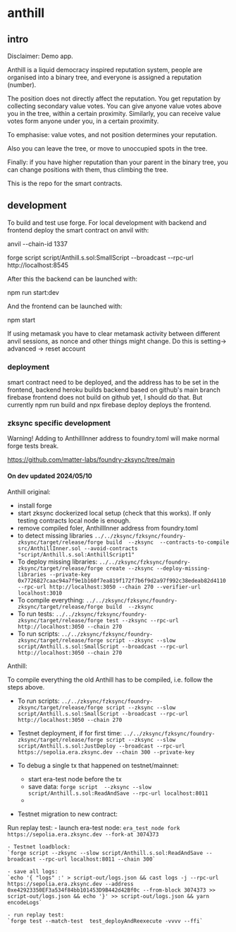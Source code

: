 # anthill

## intro

Disclaimer: Demo app.

Anthill is a liquid democracy inspired reputation system, people are organised into a binary tree, and everyone is assigned a reputation (number).

The position does not directly affect the reputation. You get reputation by collecting secondary value votes. You can give anyone value votes above you in the tree, within a certain proximity. Similarly, you can receive value votes form anyone under you, in a certain proximity.

To emphasise: value votes, and not position determines your reputation.

Also you can leave the tree, or move to unoccupied spots in the tree.

Finally: if you have higher reputation than your parent in the binary tree, you can change positions with them, thus climbing the tree.

This is the repo for the smart contracts.

## development

To build and test use forge. For local development with backend and frontend deploy the smart contract on anvil with:

anvil --chain-id 1337

forge script script/Anthill.s.sol:SmallScript --broadcast --rpc-url http://localhost:8545

After this the backend can be launched with:

npm run start:dev

And the frontend can be launched with:

npm start

If using metamask you have to clear metamask activity between different anvil sessions, as nonce and other things might change. Do this is setting-> advanced -> reset account

### deployment

smart contract need to be deployed, and the address has to be set in the frontend, backend
heroku builds backend based on github's main branch
firebase frontend does not build on github yet, I should do that. But currently npm run build and npx firebase deploy deploys the frontend.

### zksync specific development

Warning! Adding to AnthillInner address to foundry.toml will make normal forge tests break.

https://github.com/matter-labs/foundry-zksync/tree/main

#### On dev updated 2024/05/10

Anthill original:

- install forge
- start zksync dockerized local setup (check that this works). If only testing contracts local node is enough.
- remove compiled foler, AnthillInner address from foundry.toml
- to detect missing libraries `../../zksync/fzksync/foundry-zksync/target/release/forge build  --zksync  --contracts-to-compile src/AnthillInner.sol --avoid-contracts "script/Anthill.s.sol:AnthillScript1" `
- To deploy missing libraries: `../../zksync/fzksync/foundry-zksync/target/release/forge create --zksync --deploy-missing-libraries --private-key 0x7726827caac94a7f9e1b160f7ea819f172f7b6f9d2a97f992c38edeab82d4110 --rpc-url http://localhost:3050 --chain 270 --verifier-url localhost:3010`
- To compile everything: `../../zksync/fzksync/foundry-zksync/target/release/forge build  --zksync `
- To run tests: `../../zksync/fzksync/foundry-zksync/target/release/forge test --zksync --rpc-url http://localhost:3050 --chain 270`
- To run scripts: `../../zksync/fzksync/foundry-zksync/target/release/forge script --zksync --slow script/Anthill.s.sol:SmallScript --broadcast --rpc-url http://localhost:3050 --chain 270`

Anthill:

To compile everything the old Anthill has to be compiled, i.e. follow the steps above.

- To run scripts: `../../zksync/fzksync/foundry-zksync/target/release/forge script --zksync --slow script/Anthill.s.sol:SmallScript --broadcast --rpc-url http://localhost:3050 --chain 270`

- Testnet deployment, if for first time:
  `../../zksync/fzksync/foundry-zksync/target/release/forge script --zksync --slow script/Anthill.s.sol:JustDeploy --broadcast --rpc-url https://sepolia.era.zksync.dev --chain 300 --private-key`

- To debug a single tx that happened on testnet/mainnet:

  - start era-test node before the tx
  - save data:
    `forge script  --zksync --slow script/Anthill.s.sol:ReadAndSave --rpc-url localhost:8011`
  -

- Testnet migration to new contract:

Run replay test: - launch era-test node:
`era_test_node fork https://sepolia.era.zksync.dev --fork-at 3074373 `

    - Testnet loadblock:
    `forge script --zksync --slow script/Anthill.s.sol:ReadAndSave --broadcast --rpc-url localhost:8011 --chain 300`

    - save all logs:
    `echo '{ "logs" :' > script-out/logs.json && cast logs -j --rpc-url https://sepolia.era.zksync.dev --address 0xe42923350EF3a534f84bb101453D9B442d42Bf0c --from-block 3074373 >> script-out/logs.json && echo '}' >> script-out/logs.json && yarn encodeLogs`

    - run replay test:
    `forge test --match-test  test_deployAndReexecute -vvvv --ffi`
